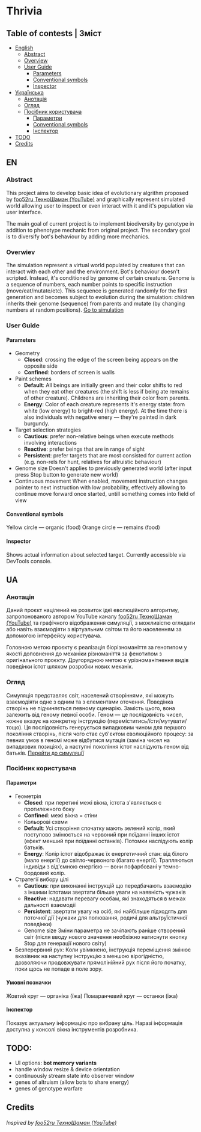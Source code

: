 # Thrivia

## Table of contests | Зміст
- [English](#en)
	- [Abstract](#abstract)
	- [Overview](#overwiev)
	- [User Guide](#user-guide)
		- [Parameters](#parameters)
		- [Conventional symbols](#conventional-symbols)
		- [Inspector](#inspector)
- [Українська](#ua)
	- [Анотація](#анотація)
	- [Огляд](#огляд)
	- [Посібник користувача](#посібник-користувача)
		- [Параметри](#параметри)
		- [Conventional symbols](#умовні-позначки)
		- [Інспектор](#інспектор)
- [TODO](#todo)
- [Credits](#credits)

## EN
### Abstract
This project aims to develop basic idea of evolutionary algrithm proposed by [foo52ru ТехноШаман (YouTube)](https://www.youtube.com/c/foo52ru) and graphically represent simulated world allowing user to inspect or even interact with it and it's population via user interface.

The main goal of current project is to implement biodiversity by genotype in addition to phenotype mechanic from original project. 
The secondary goal is to diversify bot's behaviour by adding more mechanics.

### Overwiev
The simulation represent a virtual world populated by creatures that can interact with each other and the environment.
Bot's behaviour doesn't scripted. Instead, it's conditioned by genome of certain creature. Genome is a sequence of numbers,
each number points to specific instruction (move/eat/mutate/etc). This sequence is generated randomly for the first generation
and becomes subject to evolution during the simulation: children inherits their genome (sequence) from parents and mutate (by changing numbers at random positions).
[Go to simulation](https://muramatkuskov.github.io/Thrivia/)


### User Guide
#### Parameters
- Geometry
	- **Closed**: crossing the edge of the screen being appears on the opposite side
	- **Confined**: borders of screen is walls
- Paint schemes
	- **Default**: All beings are initially green and their color shifts to red when they eat other creatures (the shift is less if being ate remains of other creature). Childrens are inheriting their color from parents.
	- **Energy**: Color of each creature represents it's energy state: from white (low energy) to bright-red (high energy). At the time there is also individuals with negative enery — they're painted in dark burgundy.
- Target selection strategies
	- **Cautious**: prefer non-relative beings when execute methods involving interactions
	- **Reactive**: prefer beings that are in range of sight
	- **Persistent**: prefer targets that are most consisted for current action (e.g. non-rels for hunt, relatives for altruistic behaviour)
- Genome size
	Doesn't applies to previously generated world (after input press Stop button to generate new world)
- Continuous movement
	When enabled, movement instruction changes pointer to next instruction with low probability,
	effectively allowing to continue move forward once started,
	untill something comes into field of view

#### Conventional symbols
Yellow circle — organic (food)
Orange circle — remains (food)

#### Inspector
Shows actual information about selected target.
Currently accessible via DevTools console.

## UA
### Анотація
Даний проєкт націлений на розвиток ідеї еволюційного алгоритму, запропонованого автором YouTube каналу [foo52ru ТехноШаман (YouTube)](https://www.youtube.com/c/foo52ru) та графічного відображення симуляції, з можливістю оглядати або навіть взаємодіяти з віртуальним світом та його населенням за допомогою інтерфейсу користувача.

Головною метою проєкту є реалізація біорізноманіття за генотипом у якості доповнення до механіки різноманіття за фенотипом з оригінального проєкту.
Другорядною метою є урізноманітнення видів поведінки істот шляхом розробки нових механік.

### Огляд
Симуляція представляє світ, населений створіннями, які можуть взаємодіяти одне з одним та з елементами оточення.
Поведінка створінь не підчиняється певному сценарію. Замість цього, вона залежить від геному певної особи. Геном — це
послідовність чисел, кожне вказує на конкретну інструкцію (переміститись/їсти/мутувати/тощо). Ця послідовність генерується випадковим чином
для першого покоління створінь, після чого стає суб'єктом еволюційного процесу: за певних умов в геномі може відбутися мутація (заміна чисел на випадкових позиціях),
а наступні покоління істот наслідують геном від батьків.
[Перейти до симуляції](https://muramatkuskov.github.io/Thrivia/)

### Посібник користувача
#### Параметри
- Геометрія
	- **Closed**: при перетині межі вікна, істота з'являється с протилежного боку
	- **Confined**: межі вікна = стіни
	- Кольорові схеми
	- **Default**: Усі створіння спочатку мають зелений колір, який поступово змінюється на червоний при поїданні інших істот (ефект менший при поїданні останків). Потомки наслідують колір батьків.
	- **Energy**: Колір істот відображає їх енергетичний стан: від білого (мало енергії) до світло-червоного (багато енергії). Трапляються індивіди з від'ємною енергією — вони пофарбовані у темно-бордовий колір.
- Стратегії вибору цілі
	- **Cautious**: при виконанні інструкцій що передбачають взаємодію з іншими істотами звертати більше уваги на наявність чужаків
	- **Reactive**: надавати перевагу особам, які знаходяться в межах дальності взаємодії
	- **Persistent**: звертати увагу на осіб, які найбільше підходять для поточної дії (чужаки для полювання, родичі для альтруїстичної поведінки)
	- Genome size
	Зміни параметра не зачіпають раніше створений світ (після вводу нового значення необхіжно натиснути кнопку Stop для генерації нового світу)
- Безперервний рух:
	Коли увімкнено, інструкція переміщення змінює вказівник на наступну інструкцію
	з меншою вірогідністю, дозволяючи продовжувати прямолінійний рух після його початку,
	поки щось не попаде в поле зору.

#### Умовні позначки
Жовтий круг — органіка (їжа)
Помаранчевий круг — останки (їжа)

#### Інспектор
Показує актуальну інформацію про вибрану ціль.
Наразі інформація доступна у консолі вікна інструментів розробника.

## TODO:
- UI options: **bot memory variants**
- handle window resize & device orientation
- continuously stream state into observer window
- genes of altruism (allow bots to share energy)
- genes of genotype warfare 



## Credits
###### Inspired by [foo52ru ТехноШаман (YouTube)](https://www.youtube.com/c/foo52ru)